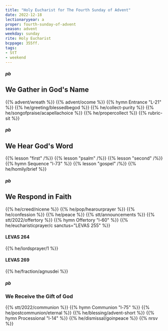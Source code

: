 ```yaml
---
title: "Holy Eucharist for The Fourth Sunday of Advent"
date: 2022-12-18
lectionaryyear: a
proper: fourth-sunday-of-advent
season: advent
weekday: sunday
rite: Holy Eucharist
bcppage: 355ff.
tags:
- StT
- weekend
---
```

##### pb
## We Gather in God's Name
{{% advent/wreath %}}
{{% advent/ocome %}}
{{% hymn Entrance "L-21" %}}
{{% he/greeting/blessedbegod %}}
{{% he/collect-purity %}}
{{% he/songofpraise/acapellachoice %}}
{{% he/propercollect %}}
{{% rubric-sit %}}
##### pb
## We Hear God's Word
{{% lesson "first" /%}}
{{% lesson "psalm" /%}}
{{% lesson "second" /%}}
{{% hymn Sequence "l-73" %}}
{{% lesson "gospel" /%}}
{{% he/homily/brief %}}
##### pb
## We Respond in Faith
{{% he/creed/nicene %}}
{{% he/pop/hearourprayer %}}
{{% he/confession %}}
{{% he/peace %}}
{{% stt/announcements %}}
{{% stt/2022/offertory %}}
{{% hymn Offertory "l-60" %}}
{{% he/eucharisticprayer/c sanctus="LEVAS 255" %}}
#### LEVAS 264
{{% he/lordsprayer/1 %}}
#### LEVAS 269
{{% he/fraction/agnusdei %}}
##### pb
### We Receive the Gift of God
{{% stt/2022/communion %}}
{{% hymn Communion "l-75" %}}
{{% he/postcommunion/eternal %}}
{{% he/blessing/advent-short %}}
{{% hymn Processional "l-14" %}}
{{% he/dismissal/goinpeace %}}
{{% nrsv %}}

